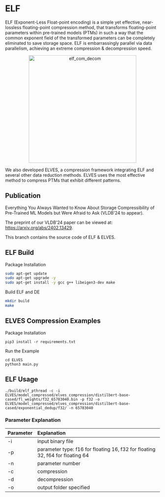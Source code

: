 # ELF

ELF (Exponent-Less Float-point encoding) is a simple yet effective, near-lossless floating-point compression method, that transforms floating-point parameters within pre-trained models (PTMs) in such a way that the common exponent field of the transformed parameters can be completely eliminated to save storage space. ELF is embarrassingly parallel via data parallelism, achieving an extreme compression & decompression speed. 
<div align="center">
  <img width="350" alt="elf_com_decom" src="https://github.com/ds2-lab/ELF/assets/21178173/9c673335-a588-48f7-a8a1-88e6e916781a">
</div>


We also developed ELVES, a compression framework integrating ELF and several other data reduction methods. ELVES uses the most effective method to compress PTMs that exhibit different patterns. 

## Publication
Everything You Always Wanted to Know About Storage Compressibility of Pre-Trained ML Models but Were Afraid to Ask (VLDB'24 to appear).

The preprint of our VLDB'24 paper can be viewed at: https://arxiv.org/abs/2402.13429.

This branch contains the source code of ELF & ELVES.

## ELF Build
Package Installation
```bash
sudo apt-get update
sudo apt-get upgrade -y
sudo apt-get install -y gcc g++ libeigen3-dev make
```
Build ELF and DE
```bash
mkdir build
make
```

## ELVES Compression Examples
Package Installation
```
pip3 install -r requirements.txt
```
Run the Example
```
cd ELVES
python3 main.py
```

## ELF Usage
```
./build/elf_pthread -c -i ELVES/model_compressed/elves_compression/distilbert-base-cased/fl_weights/f32_65783040.bin -p f32 -o ELVES/model_compressed/elves_compression/distilbert-base-cased/exponential_dedup/f32/ -n 65783040
```
### Parameter Explanation
| Parameter | Explanation |
|:----------|:----------|
| -i | input binary file |
| -p | parameter type: f16 for floating 16, f32 for floating 32, f64 for floating 64 |
| -n | parameter number |
| -c | compression      |
| -d | decompression    |
| -o | output folder specified |




